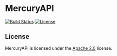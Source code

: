 # MercuryAPI

[![Build Status](http://jenkins.lolnet.co.nz/job/MercuryAPI/badge/icon)](http://jenkins.lolnet.co.nz/job/Mercury/)
[![License](https://lolnet.co.nz/resources/badges/License-Apache%202.0-blue.svg)](https://www.apache.org/licenses/LICENSE-2.0)

## License
MercuryAPI is licensed under the [Apache 2.0](https://www.apache.org/licenses/LICENSE-2.0) license.
